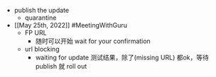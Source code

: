 - publish the update
	- quarantine
- [[May 25th, 2022]] #MeetingWithGuru
	- FP URL
		- 随时可以开始 wait for your confirmation
	- url blocking
		- waiting for update  测试结果，除了(missing URL) 都ok，等待 publish 就 roll out